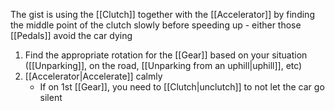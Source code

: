 The gist is using the [[Clutch]] together with the [[Accelerator]] by finding the middle point of the clutch slowly before speeding up - either those [[Pedals]] avoid the car dying

1. Find the appropriate rotation for the [[Gear]] based on your situation ([[Unparking]], on the road, [[Unparking from an uphill|uphill]], etc)
2. [[Accelerator|Accelerate]] calmly
	- If on 1st [[Gear]], you need to [[Clutch|unclutch]] to not let the car go silent